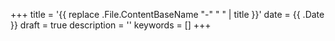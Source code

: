+++
title = '{{ replace .File.ContentBaseName "-" " " | title }}'
date = {{ .Date }}
draft = true
description = ''
keywords = []
+++
